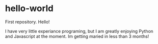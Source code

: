 # hello-world
First repository. 
Hello!

I have very little experiance programing, but I am greatly enjoying Python and Javascript at the moment. 
Im getting maried in less than 3 months!
